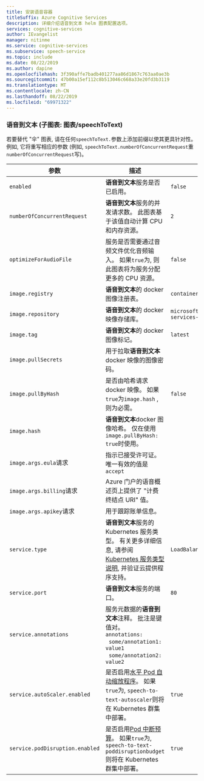 ```yaml
---
title: 安装语音容器
titleSuffix: Azure Cognitive Services
description: 详细介绍语音到文本 helm 图表配置选项。
services: cognitive-services
author: IEvangelist
manager: nitinme
ms.service: cognitive-services
ms.subservice: speech-service
ms.topic: include
ms.date: 08/22/2019
ms.author: dapine
ms.openlocfilehash: 3f390affe7badb401277aa86d1867c763aa0ae3b
ms.sourcegitcommit: 47b00a15ef112c8b513046c668a33e20fd3b3119
ms.translationtype: MT
ms.contentlocale: zh-CN
ms.lasthandoff: 08/22/2019
ms.locfileid: "69971322"
---
```

### <a name="speech-to-text-sub-chart-chartsspeechtotext"></a>语音到文本 (子图表: 图表/speechToText)

若要替代 "伞" 图表, 请在任何`speechToText.`参数上添加前缀以使其更具针对性。 例如, 它将重写相应的参数 (例如, `speechToText.numberOfConcurrentRequest`重`numberOfConcurrentRequest`写)。

|参数|描述|默认|
| -- | -- | -- |
| `enabled` | **语音到文本**服务是否已启用。 | `false` |
| `numberOfConcurrentRequest` | **语音到文本**服务的并发请求数。 此图表基于该值自动计算 CPU 和内存资源。 | `2` |
| `optimizeForAudioFile`| 服务是否需要通过音频文件优化音频输入。 如果`true`为, 则此图表将为服务分配更多的 CPU 资源。 | `false` |
| `image.registry`| **语音到文本**的 docker 图像注册表。 | `containerpreview.azurecr.io` |
| `image.repository` | **语音到文本**的 docker 映像存储库。 | `microsoft/cognitive-services-speech-to-text` |
| `image.tag` | **语音到文本**的 docker 图像标记。 | `latest` |
| `image.pullSecrets` | 用于拉取**语音到文本**docker 映像的图像密码。 | |
| `image.pullByHash`| 是否由哈希请求 docker 映像。 如果`true`为`image.hash` , 则为必需。 | `false` |
| `image.hash`| **语音到文本**docker 图像哈希。 仅在使用`image.pullByHash: true`时使用。  | |
| `image.args.eula`请求 | 指示已接受许可证。 唯一有效的值是`accept` | |
| `image.args.billing`请求 | Azure 门户的语音概述页上提供了 "计费终结点 URI" 值。 | |
| `image.args.apikey`请求 | 用于跟踪账单信息。 ||
| `service.type` | **语音到文本**服务的 Kubernetes 服务类型。 有关更多详细信息, 请参阅[Kubernetes 服务类型说明](https://kubernetes.io/docs/concepts/services-networking/service/), 并验证云提供程序支持。 | `LoadBalancer` |
| `service.port`|  **语音到文本**服务的端口。 | `80` |
| `service.annotations` | 服务元数据的**语音到文本**注释。 批注是键值对。 <br>`annotations:`<br>&nbsp;&nbsp;`some/annotation1: value1`<br>&nbsp;&nbsp;`some/annotation2: value2` | |
| `service.autoScaler.enabled` | 是否启用[水平 Pod 自动缩放程序](https://kubernetes.io/docs/tasks/run-application/horizontal-pod-autoscale/)。 如果`true`为, `speech-to-text-autoscaler`则将在 Kubernetes 群集中部署。 | `true` |
| `service.podDisruption.enabled` | 是否启用[Pod 中断预算](https://kubernetes.io/docs/concepts/workloads/pods/disruptions/)。 如果`true`为, `speech-to-text-poddisruptionbudget`则将在 Kubernetes 群集中部署。 | `true` |